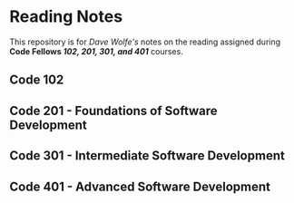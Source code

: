 # Reading Notes
This repository is for *Dave Wolfe's* notes on the reading assigned during **Code Fellows _102, 201, 301, and 401_** courses.

## Code 102

## Code 201 - Foundations of Software Development

## Code 301 - Intermediate Software Development

## Code 401 - Advanced Software Development